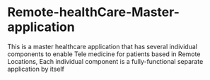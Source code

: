 # Remote-healthCare-Master-application
 This is a master healthcare application that has several individual components to enable Tele medicine for patients based in Remote Locations, Each individual component is a fully-functional separate application by itself
